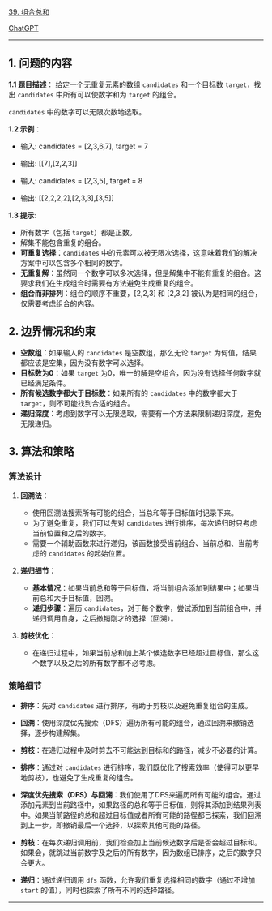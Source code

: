 [39. 组合总和](https://leetcode.cn/problems/combination-sum)

[ChatGPT](https://chat.openai.com/share/6b1d272e-3fa3-4e87-88a7-c9b9bbde4469)

---

## 1. 问题的内容
**1.1 题目描述**：
给定一个无重复元素的数组 `candidates` 和一个目标数 `target`，找出 `candidates` 中所有可以使数字和为 `target` 的组合。

`candidates` 中的数字可以无限次数地选取。

**1.2 示例**：
- 输入: candidates = [2,3,6,7], target = 7
- 输出: [[7],[2,2,3]]

- 输入: candidates = [2,3,5], target = 8
- 输出: [[2,2,2,2],[2,3,3],[3,5]]

**1.3 提示**:
- 所有数字（包括 `target`）都是正数。
- 解集不能包含重复的组合。
- **可重复选择**：`candidates` 中的元素可以被无限次选择，这意味着我们的解决方案中可以包含多个相同的数字。
- **无重复解**：虽然同一个数字可以多次选择，但是解集中不能有重复的组合。这要求我们在生成组合时需要有方法避免生成重复的组合。
- **组合而非排列**：组合的顺序不重要，[2,2,3] 和 [2,3,2] 被认为是相同的组合，仅需要考虑组合的内容。

## 2. 边界情况和约束

- **空数组**：如果输入的 `candidates` 是空数组，那么无论 `target` 为何值，结果都应该是空集，因为没有数字可以选择。
- **目标数为0**：如果 `target` 为0，唯一的解是空组合，因为没有选择任何数字就已经满足条件。
- **所有候选数字都大于目标数**：如果所有的 `candidates` 中的数字都大于 `target`，则不可能找到合适的组合。
- **递归深度**：考虑到数字可以无限选取，需要有一个方法来限制递归深度，避免无限递归。


## 3. 算法和策略
### 算法设计

1. **回溯法**：
   - 使用回溯法搜索所有可能的组合，当总和等于目标值时记录下来。
   - 为了避免重复，我们可以先对 `candidates` 进行排序，每次递归时只考虑当前位置和之后的数字。
   - 需要一个辅助函数来进行递归，该函数接受当前组合、当前总和、当前考虑的 `candidates` 的起始位置。

2. **递归细节**：
   - **基本情况**：如果当前总和等于目标值，将当前组合添加到结果中；如果当前总和大于目标值，回溯。
   - **递归步骤**：遍历 `candidates`，对于每个数字，尝试添加到当前组合中，并递归调用自身，之后撤销刚才的选择（回溯）。

3. **剪枝优化**：
   - 在递归过程中，如果当前总和加上某个候选数字已经超过目标值，那么这个数字以及之后的所有数字都不必考虑。

### 策略细节

- **排序**：先对 `candidates` 进行排序，有助于剪枝以及避免重复组合的生成。
- **回溯**：使用深度优先搜索（DFS）遍历所有可能的组合，通过回溯来撤销选择，逐步构建解集。
- **剪枝**：在递归过程中及时剪去不可能达到目标和的路径，减少不必要的计算。



- **排序**：通过对 `candidates` 进行排序，我们既优化了搜索效率（使得可以更早地剪枝），也避免了生成重复的组合。
- **深度优先搜索（DFS）与回溯**：我们使用了DFS来遍历所有可能的组合。通过添加元素到当前路径中，如果路径的总和等于目标值，则将其添加到结果列表中。如果当前路径的总和超过目标值或者所有可能的路径都已探索，我们回溯到上一步，即撤销最后一个选择，以探索其他可能的路径。
- **剪枝**：在每次递归调用前，我们检查加上当前候选数字后是否会超过目标和。如果会，就跳过当前数字及之后的所有数字，因为数组已排序，之后的数字只会更大。
- **递归**：通过递归调用 `dfs` 函数，允许我们重复选择相同的数字（通过不增加 `start` 的值），同时也探索了所有不同的选择路径。
---

